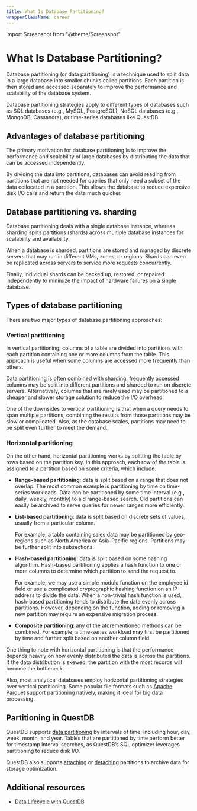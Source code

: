 ```yaml
---
title: What Is Database Partitioning?
wrapperClassName: career
---
```


import Screenshot from "@theme/Screenshot"

# What Is Database Partitioning?

Database partitioning (or data partitioning) is a technique used to split data
in a large database into smaller chunks called partitions. Each partition is
then stored and accessed separately to improve the performance and scalability
of the database system.

Database partitioning strategies apply to different types of databases such as
SQL databases (e.g., MySQL, PostgreSQL), NoSQL databases (e.g., MongoDB,
Cassandra), or time-series databases like QuestDB.

## Advantages of database partitioning

The primary motivation for database partitioning is to improve the performance
and scalability of large databases by distributing the data that can be accessed
independently.

By dividing the data into partitions, databases can avoid reading from
partitions that are not needed for queries that only need a subset of the data
collocated in a partition. This allows the database to reduce expensive disk I/O
calls and return the data much quicker.

## Database partitioning vs. sharding

Database partitioning deals with a single database instance, whereas sharding
splits partitions (shards) across multiple database instances for scalability
and availability.

When a database is sharded, partitions are stored and managed by discrete
servers that may run in different VMs, zones, or regions. Shards can even be
replicated across servers to service more requests concurrently.

Finally, individual shards can be backed up, restored, or repaired independently
to minimize the impact of hardware failures on a single database.

## Types of database partitioning

There are two major types of database partitioning approaches:

### Vertical partitioning

<Screenshot
  alt="Diagram showing an example of vertical partitioning"
  height={342}
  src="/img/glossary/data-partitioning/vertical-partitioning.webp"
  width={900}
  title="Vertical partitioning"
/>

In vertical partitioning, columns of a table are divided into partitions with
each partition containing one or more columns from the table. This approach is
useful when some columns are accessed more frequently than others.

Data partitioning is often combined with sharding: frequently accessed columns
may be split into different partitions and sharded to run on discrete servers.
Alternatively, columns that are rarely used may be partitioned to a cheaper and
slower storage solution to reduce the I/O overhead.

One of the downsides to vertical partitioning is that when a query needs to span
multiple partitions, combining the results from those partitions may be slow or
complicated. Also, as the database scales, partitions may need to be split even
further to meet the demand.

### Horizontal partitioning

<Screenshot
  alt="Diagram showing an example of horizontal partitioning"
  height={342}
  src="/img/glossary/data-partitioning/horizontal-partitioning.webp"
  width={900}
  title="Horizontal partitioning"
/>

On the other hand, horizontal partitioning works by splitting the table by rows
based on the partition key. In this approach, each row of the table is assigned
to a partition based on some criteria, which include:

- **Range-based partitioning**: data is split based on a range that does not
  overlap. The most common example is partitioning by time on time-series
  workloads. Data can be partitioned by some time interval (e.g., daily, weekly,
  monthly) to aid range-based search. Old partitions can easily be archived to
  serve queries for newer ranges more efficiently.

- **List-based partitioning**: data is split based on discrete sets of values,
  usually from a particular column.

  For example, a table containing sales data may be partitioned by geo-regions
  such as North America or Asia-Pacific regions. Partitions may be further split
  into subsections.

- **Hash-based partitioning**: data is split based on some hashing algorithm.
  Hash-based partitioning applies a hash function to one or more columns to
  determine which partition to send the request to.

  For example, we may use a simple modulo function on the employee id field or
  use a complicated cryptographic hashing function on an IP address to divide
  the data. When a non-trivial hash function is used, hash-based partitioning
  tends to distribute the data evenly across partitions. However, depending on
  the function, adding or removing a new partition may require an expensive
  migration process.

- **Composite partitioning**: any of the aforementioned methods can be combined. For
  example, a time-series workload may first be partitioned by time and further
  split based on another column field.

One thing to note with horizontal partitioning is that the performance depends
heavily on how evenly distributed the data is across the partitions. If the
data distribution is skewed, the partition with the most records will become
the bottleneck.

Also, most analytical databases employ horizontal partitioning strategies over
vertical partitioning. Some popular file formats such as
[Apache Parquet](https://parquet.apache.org/docs/file-format/) support
partitioning natively, making it ideal for big data processing.

## Partitioning in QuestDB

QuestDB supports
[data partitioning](https://questdb.io/docs/concept/partitions/) by intervals
of time, including hour, day, week, month, and year. Tables that are partitioned
by time perform better for timestamp interval searches, as QuestDB’s SQL
optimizer leverages partitioning to reduce disk I/O.

QuestDB also supports
[attaching](/docs/reference/sql/alter-table-attach-partition/) or
[detaching](https://questdb.io/docs/reference/sql/alter-table-detach-partition/)
partitions to archive data for storage optimization.

## Additional resources

- [Data Lifecycle with QuestDB](/blog/2022/11/02/data-lifecycle-questdb/)